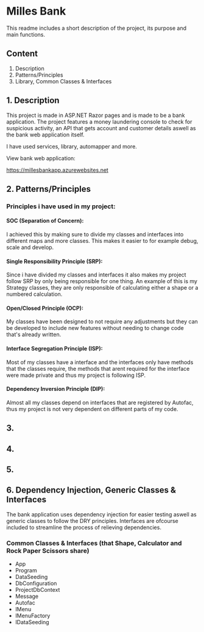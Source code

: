 # Milles Bank
This readme includes a short description of the project, its purpose and main functions.

## Content
1. Description
2. Patterns/Principles
3. Library, Common Classes & Interfaces

## 1. Description

This project is made in ASP.NET Razor pages and is made to be a bank application.
The project features a money laundering console to check for suspicious activity,
an API that gets account and customer details aswell as the bank web application itself.

I have used services, library, automapper and more.

View bank web application:

https://millesbankapp.azurewebsites.net

## 2. Patterns/Principles

### Principles i have used in my project:
#### SOC (Separation of Concern):
I achieved this by making sure to divide my classes and interfaces into different maps and more classes. This makes it easier to for example debug, scale and develop.

#### Single Responsibility Principle (SRP):
Since i have divided my classes and interfaces it also makes my project follow SRP by only being responsible for one thing. 
An example of this is my Strategy classes, they are only responsible of calculating either a shape or a numbered calculation.

#### Open/Closed Principle (OCP):
My classes have been designed to not require any adjustments but they can be developed to include new features without needing to change code that's already written.

#### Interface Segregation Principle (ISP):
Most of my classes have a interface and the interfaces only have methods that the classes require, the methods that arent required for the interface were made private and thus my project
is following ISP.

#### Dependency Inversion Principle (DIP):
Almost all my classes depend on interfaces that are registered by Autofac, thus my project is not very dependent on different parts of my code.

## 3. 

## 4. 

## 5. 

## 6. Dependency Injection, Generic Classes & Interfaces

The bank application uses dependency injection for easier testing aswell as generic classes to follow the DRY principles. Interfaces are ofcourse included to streamline the process of relieving dependencies.

### Common Classes & Interfaces (that Shape, Calculator and Rock Paper Scissors share)
- App
- Program
- DataSeeding
- DbConfiguration
- ProjectDbContext
- Message
- Autofac
- IMenu
- IMenuFactory
- IDataSeeding
